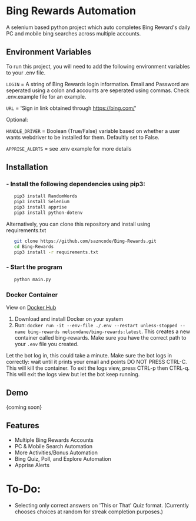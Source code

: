 # Bing Rewards Automation
A selenium based python project which auto completes Bing Reward's daily PC and mobile bing searches across multiple accounts. 

## Environment Variables

To run this project, you will need to add the following environment variables to your .env file. 

`LOGIN` = A string of Bing Rewards login information. Email and Password are seperated using a colon and accounts are seperated using commas. Check .env.example file for an example.

`URL` = 'Sign in link obtained through https://bing.com/'

Optional:

`HANDLE_DRIVER` = Boolean (True/False) variable based on whether a user wants webdriver to be installed for them. Defaultly set to False.

`APPRISE_ALERTS` = see .env example for more details
## Installation

### - Install the following dependencies using pip3:
```sh
   pip3 install RandomWords
   pip3 install Selenium
   pip3 install apprise
   pip3 install python-dotenv
   ```
Alternatively, you can clone this repository and install using requirements.txt
```sh
   git clone https://github.com/sazncode/Bing-Rewards.git
   cd Bing-Rewards
   pip3 install -r requirements.txt
   ```
### - Start the program
```sh
   python main.py
```

### Docker Container
View on [Docker Hub](https://hub.docker.com/repository/docker/nelsondane/bing-rewards)
1. Download and install Docker on your system
2. Run: `docker run -it --env-file ./.env --restart unless-stopped --name bing-rewards nelsondane/bing-rewards:latest`. This creates a new container called bing-rewards. Make sure you have the correct path to your `.env` file you created.

Let the bot log in, this could take a minute. Make sure the bot logs in correctly: wait until it prints your email and points DO NOT PRESS CTRL-C. This will kill the container. To exit the logs view, press CTRL-p then CTRL-q. This will exit the logs view but let the bot keep running.

## Demo

{coming soon}

## Features

- Multiple Bing Rewards Accounts
- PC & Mobile Search Automation
- More Activities/Bonus Automation
- Bing Quiz, Poll, and Explore Automation
- Apprise Alerts

# To-Do:
- Selecting only correct answers on 'This or That' Quiz format. (Currently chooses choices at random for streak completion purposes.)
